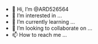 - 👋 Hi, I’m @ARD526564
- 👀 I’m interested in ...
- 🌱 I’m currently learning ...
- 💞️ I’m looking to collaborate on ...
- 📫 How to reach me ...

<!---
ARD526564/ARD526564 is a ✨ special ✨ repository because its `README.md` (this file) appears on your GitHub profile.
You can click the Preview link to take a look at your changes.
Prompts:   {{{ masterpiece}}}, {{{natural light, HDR, extremely detailed CG}}},{{{{an extremely delicate and beautiful}}}}, 1girl, {light smile}, {{{{looking at viewer, close to viewers}}}}, {{{{{depth of field, chromatic aberration, lens flare, bokeh}}}}} , head tilt,{{{{extremely_beautiful_detailed_anime_face_and_eyes}}}},

Prompts Negativos: longbody, lowres, bad anatomy, {{bad hands}}, missing fingers, pubic hair,extra digit, fewer digits, cropped, worst quality, low quality, 
--->
